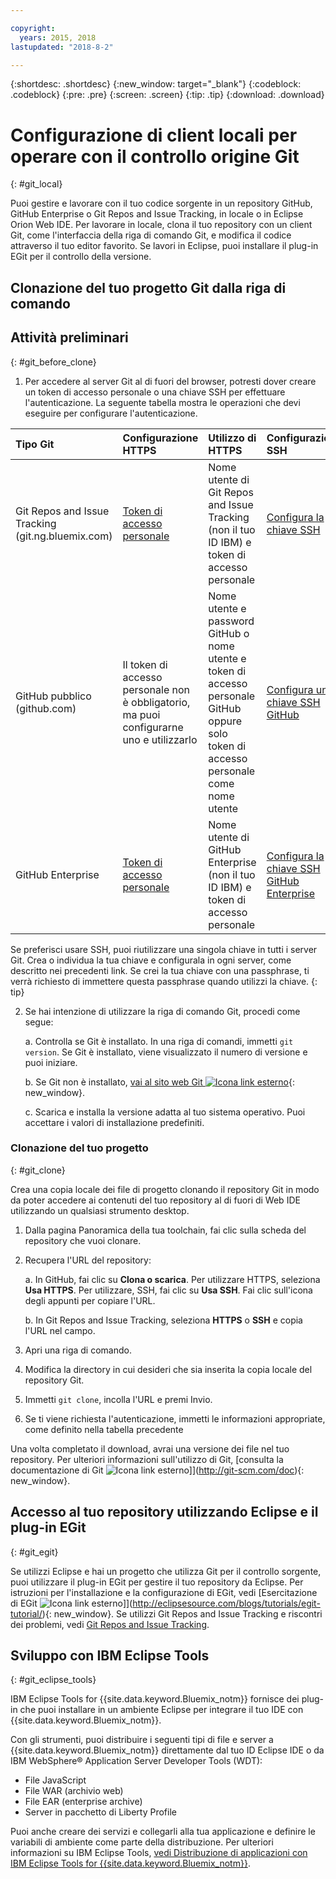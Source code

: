 ```yaml
---

copyright:
  years: 2015, 2018
lastupdated: "2018-8-2"

---
```


{:shortdesc: .shortdesc}
{:new_window: target="_blank"}
{:codeblock: .codeblock}
{:pre: .pre}
{:screen: .screen}
{:tip: .tip}
{:download: .download}

# Configurazione di client locali per operare con il controllo origine Git
{: #git_local}


Puoi gestire e lavorare con il tuo codice sorgente in un repository GitHub, GitHub Enterprise o Git Repos and Issue Tracking, in locale o in Eclipse Orion Web IDE. Per lavorare in locale, clona il tuo repository con un client Git, come l'interfaccia della riga di comando Git, e modifica il codice attraverso il tuo editor favorito. Se lavori in Eclipse, puoi installare il plug-in EGit per il controllo della versione.

## Clonazione del tuo progetto Git dalla riga di comando


## Attività preliminari
{: #git_before_clone}

1. Per accedere al server Git al di fuori del browser, potresti dover creare un token di accesso personale o una chiave SSH per effettuare l'autenticazione. La seguente tabella mostra le operazioni che devi eseguire per configurare l'autenticazione.

| Tipo Git  | Configurazione HTTPS | Utilizzo di HTTPS |  Configurazione SSH |
|:-----------|:-------------|:------------|:-------------|
| Git Repos and Issue Tracking (git.ng.bluemix.com) | [Token di accesso personale](/docs/services/ContinuousDelivery/git_working.html#git_authentication) | Nome utente di Git Repos and Issue Tracking (non il tuo ID IBM) e token di accesso personale | [Configura la chiave SSH](/docs/services/ContinuousDelivery/git_working.html#git_authentication) |
| GitHub pubblico (github.com) | Il token di accesso personale non è obbligatorio, ma puoi configurarne uno e utilizzarlo | Nome utente e password GitHub o nome utente e token di accesso personale GitHub oppure solo token di accesso personale come nome utente | [Configura una chiave SSH GitHub](https://help.github.com/articles/generating-a-new-ssh-key-and-adding-it-to-the-ssh-agent/) |
| GitHub Enterprise | [Token di accesso personale](/docs/services/ghededicated/index.html#gheded_getting_started#ghe_auth) | Nome utente di GitHub Enterprise (non il tuo ID IBM) e token di accesso personale | [Configura la chiave SSH GitHub Enterprise](/docs/services/ghededicated/index.html#gheded_getting_started#ghe_auth) |

Se preferisci usare SSH, puoi riutilizzare una singola chiave in tutti i server Git. Crea o individua la tua chiave e configurala in ogni server, come descritto nei precedenti link. Se crei la tua chiave con una passphrase, ti verrà richiesto di immettere questa passphrase quando utilizzi la chiave.
{: tip}

2. Se hai intenzione di utilizzare la riga di comando Git, procedi come segue:

    a. Controlla se Git è installato. In una riga di comandi, immetti `git version`. Se Git è installato, viene visualizzato il numero di versione e puoi iniziare.

    b. Se Git non è installato, [vai al sito web Git ![Icona link esterno](../../icons/launch-glyph.svg "Icona link esterno")](http://git-scm.com/downloads){: new_window}.

    c. Scarica e installa la versione adatta al tuo sistema operativo. Puoi accettare i valori di installazione predefiniti.


### Clonazione del tuo progetto
{: #git_clone}

Crea una copia locale dei file di progetto clonando il repository Git in modo da poter accedere ai contenuti del tuo repository al di fuori di Web IDE utilizzando un qualsiasi strumento desktop.

1. Dalla pagina Panoramica della tua toolchain, fai clic sulla scheda del repository che vuoi clonare.

2. Recupera l'URL del repository:

   a. In GitHub, fai clic su **Clona o scarica**. Per utilizzare HTTPS, seleziona **Usa HTTPS**.  Per utilizzare, SSH, fai clic su **Usa SSH**. Fai clic sull'icona degli appunti per copiare l'URL.

   b. In Git Repos and Issue Tracking, seleziona **HTTPS** o **SSH** e copia l'URL nel campo.

3. Apri una riga di comando.

4. Modifica la directory in cui desideri che sia inserita la copia locale del repository Git.

5. Immetti `git clone`, incolla l'URL e premi Invio.

6. Se ti viene richiesta l'autenticazione, immetti le informazioni appropriate, come definito nella tabella precedente


Una volta completato il download, avrai una versione dei file nel tuo repository. Per ulteriori informazioni sull'utilizzo di Git, [consulta la documentazione di Git ![Icona link esterno](../../icons/launch-glyph.svg "Icona link esterno")]](http://git-scm.com/doc){: new_window}.


## Accesso al tuo repository utilizzando Eclipse e il plug-in EGit
{: #git_egit}

Se utilizzi Eclipse e hai un progetto che utilizza Git per il controllo sorgente, puoi utilizzare il plug-in EGit per gestire il tuo repository da Eclipse. Per istruzioni per l'installazione e la configurazione di EGit, vedi [Esercitazione di EGit ![Icona link esterno](../../icons/launch-glyph.svg "Icona link esterno")]](http://eclipsesource.com/blogs/tutorials/egit-tutorial/){: new_window}.
Se utilizzi Git Repos and Issue Tracking e riscontri dei problemi, vedi [Git Repos and Issue Tracking](git_working.html#git_local).

## Sviluppo con IBM Eclipse Tools
{: #git_eclipse_tools}

IBM Eclipse Tools for {{site.data.keyword.Bluemix_notm}} fornisce dei plug-in che puoi installare in un ambiente Eclipse per integrare il tuo IDE con {{site.data.keyword.Bluemix_notm}}.

Con gli strumenti, puoi distribuire i seguenti tipi di file e server a {{site.data.keyword.Bluemix_notm}} direttamente dal tuo ID Eclipse IDE o da IBM WebSphere&reg; Application Server Developer Tools (WDT):

* File JavaScript
* File WAR (archivio web)
* File EAR (enterprise archive)
* Server in pacchetto di Liberty Profile

Puoi anche creare dei servizi e collegarli alla tua applicazione e definire le variabili di ambiente come parte della distribuzione. Per ulteriori informazioni su IBM Eclipse Tools, [vedi Distribuzione di applicazioni con IBM Eclipse Tools for {{site.data.keyword.Bluemix_notm}}](/docs/manageapps/eclipsetools/eclipsetools.html).
